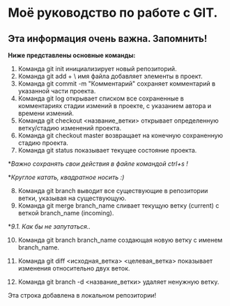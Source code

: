 # Моё руководство по работе с GIT.
## Эта информация очень важна. Запомнить!

**Ниже представлены основные команды:**

1. Команда git init инициализирует новый репозиторий.
2. Команда git add + \ имя файла добавляет элементы в проект.
3. Команда git commit -m "Комментарий" сохраняет комментарий в указанной части проекта.
4. Команда git log открывает списком все сохраненные в комментариях стадии измений в проекте, с указанием автора и времени измений. 
5. Команда git checkout <название_ветки> открывает определенную ветку/стадию изменений проекта.
6. Команда git checkout master возвращает на конечную сохраненную стадию проекта.
7. Команда git status показывает текущее состояние проекта.

**Важно сохранять свои действия в файле командой ctrl+s !*

**Круглое катать, квадратное носить :)* 


8. Команда git branch выводит все существующие в репозитории ветки, указывая на существующую. 
9. Команда git merge branch_name сливает текущую ветку (current) с веткой branch_name (incoming).

**9.1. Как бы не запутаться..*

10. Команда git branch branch_name создающая новую ветку с именем branch_name.

11. Команда git diff <исходная_ветка> <целевая_ветка> показывает изменения относительно двух веток.
 
12. Команда git branch -d <название_ветки> удаляет ненужную ветку.

Эта строка добавлена в локальном репозитории!